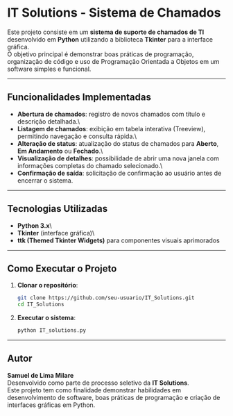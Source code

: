 # IT Solutions - Sistema de Chamados

Este projeto consiste em um **sistema de suporte de chamados de TI**
desenvolvido em **Python** utilizando a biblioteca **Tkinter** para a
interface gráfica.\
O objetivo principal é demonstrar boas práticas de programação,
organização de código e uso de Programação Orientada a Objetos em um
software simples e funcional.

------------------------------------------------------------------------

## Funcionalidades Implementadas

-   **Abertura de chamados**: registro de novos chamados com título e
    descrição detalhada.\
-   **Listagem de chamados**: exibição em tabela interativa
    (Treeview), permitindo navegação e consulta rápida.\
-   **Alteração de status**: atualização do status de chamados para
    **Aberto**, **Em Andamento** ou **Fechado**.\
-   **Visualização de detalhes**: possibilidade de abrir uma nova
    janela com informações completas do chamado selecionado.\
-   **Confirmação de saída**: solicitação de confirmação ao usuário
    antes de encerrar o sistema.

------------------------------------------------------------------------

## Tecnologias Utilizadas

-   **Python 3.x**\
-   **Tkinter** (interface gráfica)\
-   **ttk (Themed Tkinter Widgets)** para componentes visuais
    aprimorados

------------------------------------------------------------------------

## Como Executar o Projeto

1.  **Clonar o repositório**:

    ``` bash
    git clone https://github.com/seu-usuario/IT_Solutions.git
    cd IT_Solutions
    ```

2.  **Executar o sistema**:

    ``` bash
    python IT_solutions.py
    ```

------------------------------------------------------------------------

## Autor

**Samuel de Lima Milare**\
Desenvolvido como parte de processo seletivo da **IT Solutions**.\
Este projeto tem como finalidade demonstrar habilidades em
desenvolvimento de software, boas práticas de programação e criação de
interfaces gráficas em Python.
